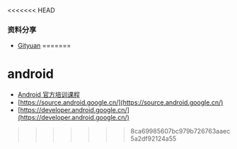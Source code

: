 <<<<<<< HEAD
### 资料分享

- [Gityuan](http://gityuan.com/)
=======
# android
- [Android 官方培训课程](http://hukai.me/android-training-course-in-chinese/tv/start/layouts.html)  
- [https://source.android.google.cn/](https://source.android.google.cn/)  
- [https://developer.android.google.cn/](https://developer.android.google.cn/)  
>>>>>>> 8ca69985607bc979b726763aaec5a2df92124a55
